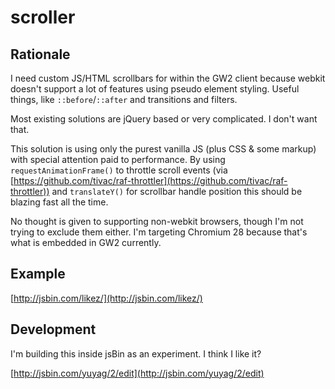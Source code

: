 scroller
========

## Rationale ##

I need custom JS/HTML scrollbars for within the GW2 client because webkit doesn't support a lot of features using pseudo element styling. Useful things, like `::before`/`::after` and transitions and filters.

Most existing solutions are jQuery based or very complicated. I don't want that.

This solution is using only the purest vanilla JS (plus CSS & some markup) with special attention paid to performance. By using `requestAnimationFrame()` to throttle scroll events (via [https://github.com/tivac/raf-throttler](https://github.com/tivac/raf-throttler)) and `translateY()` for scrollbar handle position this should be blazing fast all the time.

No thought is given to supporting non-webkit browsers, though I'm not trying to exclude them either. I'm targeting Chromium 28 because that's what is embedded in GW2 currently.

## Example ##

[http://jsbin.com/likez/](http://jsbin.com/likez/)

## Development ##

I'm building this inside jsBin as an experiment. I think I like it?

[http://jsbin.com/yuyag/2/edit](http://jsbin.com/yuyag/2/edit)
